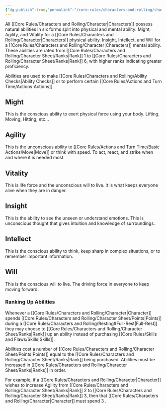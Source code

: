 ```yaml
---
{"dg-publish":true,"permalink":"/core-rules/characters-and-rolling/character-sheet/abilities/"}
---
```


All [[Core Rules/Characters and Rolling/Character\|Characters]] possess natural abilities in six forms split into physical and mental ability: Might, Agility, and Vitality for a [[Core Rules/Characters and Rolling/Character\|Characters]] physical ability. Insight, Intellect, and Will for a [[Core Rules/Characters and Rolling/Character\|Characters]] mental ability. These abilities are rated from [[Core Rules/Characters and Rolling/Character Sheet/Ranks\|Rank]] 1 to [[Core Rules/Characters and Rolling/Character Sheet/Ranks\|Rank]] 6, with higher ranks indicating greater proficiency.

Abilities are used to make [[Core Rules/Characters and Rolling/Ability Checks\|Ability Checks]] or to perform certain [[Core Rules/Actions and Turn Time/Actions\|Actions]].
## Might
This is the conscious ability to exert physical force using your body. Lifting, Moving, Hitting, etc... 
## Agility
This is the unconscious ability to [[Core Rules/Actions and Turn Time/Basic Actions/Move\|Move]] or think with speed. To act, react, and strike when and where it is needed most.
## Vitality
This is life force and the unconscious will to live. It is what keeps everyone alive when they are in danger.
## Insight
This is the ability to see the unseen or understand emotions. This is unconscious thought that gives intuition and knowledge of surroundings.
## Intellect
This is the conscious ability to think, keep sharp in complex situations, or to remember important information.
## Will
This is the conscious will to live. The driving force in everyone to keep moving forward.

### Ranking Up Abilities
Whenever a [[Core Rules/Characters and Rolling/Character\|Character]] spends [[Core Rules/Characters and Rolling/Character Sheet/Points\|Points]] during a [[Core Rules/Characters and Rolling/Resting#Full-Rest\|Full-Rest]] they may choose to [[Core Rules/Characters and Rolling/Character Sheet/Ranks\|Rank]] up an ability instead of purchasing [[Core Rules/Skills and Flaws/Skills\|Skills]].

Abilities cost a number of [[Core Rules/Characters and Rolling/Character Sheet/Points\|Points]] equal to the [[Core Rules/Characters and Rolling/Character Sheet/Ranks\|Rank]] being purchased. Abilities must be increased in [[Core Rules/Characters and Rolling/Character Sheet/Ranks\|Ranks]] in order.

For example, if a [[Core Rules/Characters and Rolling/Character\|Character]] wishes to increase Agility from [[Core Rules/Characters and Rolling/Character Sheet/Ranks\|Rank]] 2 to [[Core Rules/Characters and Rolling/Character Sheet/Ranks\|Rank]] 3, then that [[Core Rules/Characters and Rolling/Character\|Character]] must spend 3 .